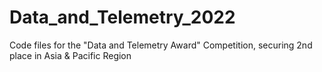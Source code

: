 # Data_and_Telemetry_2022
Code files for the "Data and Telemetry Award" Competition, securing 2nd place in Asia &amp; Pacific Region
